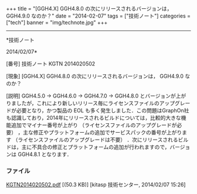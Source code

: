 ﻿+++
title = "[GGH4.X] GGH4.8.0 の次にリリースされるバージョンは， GGH4.9.0 なのか？"
date = "2014-02-07"
tags = ["技術ノート"]
categories = ["tech"]
banner = "img/technote.jpg"
+++

-----------------------------------------------------------------------------------------------------------------------------

*技術ノート

2014/02/07*


[番号]
技術ノート KGTN 2014020502

[現象]
[GGH4.X] GGH4.8.0 の次にリリースされるバージョンは， GGH4.9.0 なのか？

[説明]
GGH4.5.0 → GGH4.6.0 → GGH4.7.0 → GGH4.8.0
とバージョンが上がりましたが，これにより新しいリリース毎にライセンスファイルのアップグレードが必要となり，かつ製品の
EOL
も多く発生しました．この問題はGraphOn社も認識しており，2014年にリリースされるビルドについては，比較的大きな機能追加でマイナー番号が上がり
（ライセンスファイルのアップグレードが必要）
，主な修正やプラットフォームの追加でサービスパックの番号が上がります
（ライセンスファイルのアップグレードは不要）
．次にリリースされるビルドは，主に不具合の修正とプラットフォームの追加が行われますので，バージョンは
GGH4.8.1 となります．


### ファイル

 
 


[KGTN2014020502.pdf](http://techreport.kitasp.net/attachments/download/1541/KGTN2014020502.pdf)
 [(50.3 KB)] [kitasp 技術センター, 2014/02/07
15:26]


 


 

